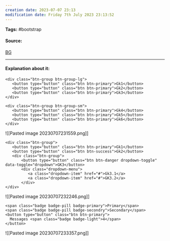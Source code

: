 ```yaml
---
creation date: 2023-07-07 23:13
modification date: Friday 7th July 2023 23:13:52
---
```


**Tags:** #bootstrap 

#### Source:
[BG](https://www.w3schools.com/bootstrap4/bootstrap_button_groups.asp)

--------------------------------------

#### Explanation about it:

```
<div class="btn-group btn-group-lg">
   <button type="button" class="btn btn-primary">Gk1</button>
   <button type="button" class="btn btn-primary">Gk2</button>
   <button type="button" class="btn btn-primary">Gk3</button>
</div>

<div class="btn-group btn-group-sm">
   <button type="button" class="btn btn-primary">Gk4</button>
   <button type="button" class="btn btn-primary">Gk5</button>
   <button type="button" class="btn btn-primary">Gk6</button>
</div>
```

![[Pasted image 20230707231559.png]]


```
<div class="btn-group">
   <button type="button" class="btn btn-primary">Gk1</button>
   <button type="button" class="btn btn-success">Gk2</button>
   <div class="btn-group">
       <button type="button" class="btn btn-danger dropdown-toggle" data-toggle="dropdown">GK3</button>
       <div class="dropdown-menu">
          <a class="dropdown-item" href="#">Gk3.1</a>
          <a class="dropdown-item" href="#">GK3.2</a>
       </div>
</div>
```


![[Pasted image 20230707232246.png]]

```
<span class="badge badge-pill badge-primary">Primary</span>
<span class="badge badge-pill badge-secondry">Secondary</span>
<button type="button" class="btn btn-primary">
  Messages <span class="badge badge-light">4</span>
</button>
```

![[Pasted image 20230707233357.png]]


